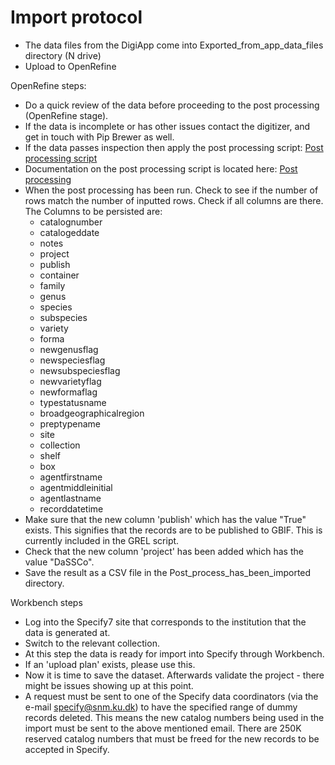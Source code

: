 # Import protocol

- The data files from the DigiApp come into Exported_from_app_data_files directory (N drive)
- Upload to OpenRefine 

OpenRefine steps: 
- Do a quick review of the data before proceeding to the post processing (OpenRefine stage). 
- If the data is incomplete or has other issues contact the digitizer, and get in touch with Pip Brewer as well.
- If the data passes inspection then apply the post processing script: [Post processing script](https://github.com/NHMDenmark/Mass-Digitizer/blob/main/OpenRefine/post_processing.json)
- Documentation on the post processing script is located here: [Post processing](https://github.com/NHMDenmark/Mass-Digitizer/blob/main/documentation/Postprocessing_openRefine_documentation.md)
- When the post processing has been run. Check to see if the number of rows match the number of inputted rows. Check if all columns are there. The Columns to be persisted are:
  - catalognumber
  - catalogeddate
  - notes
  - project
  - publish
  - container
  - family
  - genus
  - species
  - subspecies
  - variety
  - forma
  - newgenusflag
  - newspeciesflag
  - newsubspeciesflag
  - newvarietyflag
  - newformaflag
  - typestatusname
  - broadgeographicalregion
  - preptypename
  - site
  - collection
  - shelf
  - box
  - agentfirstname
  - agentmiddleinitial
  - agentlastname
  - recorddatetime  
- Make sure that the new column 'publish' which has the value "True" exists. This signifies that the records are to be published to GBIF. This is currently included in the GREL script.
- Check that the new column 'project' has been added which has the value "DaSSCo".
- Save the result as a CSV file in the Post_process_has_been_imported directory.

Workbench steps
- Log into the Specify7 site that corresponds to the institution that the data is generated at. 
- Switch to the relevant collection. 
- At this step the data is ready for import into Specify through Workbench.
- If an 'upload plan' exists, please use this.
- Now it is time to save the dataset. Afterwards validate the project - there might be issues showing up at this point.  
- A request must be sent to one of the Specify data coordinators (via the e-mail specify@snm.ku.dk) to have the specified range of dummy records deleted. This means the new catalog numbers being used in the import must be sent to the above mentioned email. There are 250K reserved catalog numbers that must be freed for the new records to be accepted in Specify.




